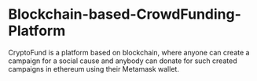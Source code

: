 # Blockchain-based-CrowdFunding-Platform
CryptoFund is a platform based on blockchain, where anyone can create a campaign for a social cause and anybody can donate for such created campaigns in ethereum using their Metamask wallet.
